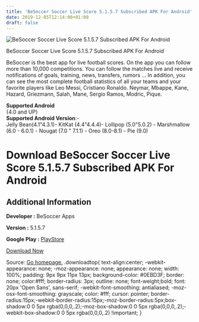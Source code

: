 ```yaml
---
title: 'BeSoccer Soccer Live Score 5.1.5.7 Subscribed APK For Android'
date: 2019-12-05T12:14:00+01:00
draft: false
---
```


![BeSoccer Soccer Live Score 5.1.5.7 Subscribed APK For Android](https://i1.wp.com/apkhome.net/wp-content/uploads/2019/12/BeSoccer-Soccer-Live-Score-5.1.5.7-Subscribed.png "BeSoccer Soccer Live Score 5.1.5.7 Subscribed APK For Android")

  

BeSoccer Soccer Live Score 5.1.5.7 Subscribed APK For Android

BeSoccer is the best app for live football scores. On the app you can follow more than 10,000 competitions. You can follow the matches live and receive notifications of goals, training, news, transfers, rumors ... In addition, you can see the most complete football statistics of all your teams and your favorite players like Leo Messi, Cristiano Ronaldo. Neymar, Mbappe, Kane, Hazard, Griezmann, Salah, Mane, Sergio Ramos, Modric, Pique.

**Supported Android**  
{4.0 and UP}  
**Supported Android Version**:-  
Jelly Bean(4.1"4.3.1)- KitKat (4.4"4.4.4)- Lollipop (5.0"5.0.2) - Marshmallow (6.0 - 6.0.1) - Nougat (7.0 " 7.1.1) - Oreo (8.0-8.1) - Pie (9.0)

Download BeSoccer Soccer Live Score 5.1.5.7 Subscribed APK For Android
======================================================================

Additional Information
----------------------

**Developer :** BeSoccer Apps

**Version :** 5.1.5.7

**Google Play :** [PlayStore](https://play.google.com/store/apps/details?id=com.resultadosfutbol.mobile)

  

[Download Now](https://store4app.co/post/besoccer-soccer-live-score-5-1-5-7-subscribed-apk-for-android_1575544314)

  
Source: [Go homepage.](https://store4app.co/post/besoccer-soccer-live-score-5-1-5-7-subscribed-apk-for-android_1575544314) .downloadtop{ text-align:center; -webkit-appearance: none; -moz-appearance: none; appearance: none; width: 100%; padding: 9px 9px 11px 13px; background-color: #0EBD3F; border: none; color:#fff; border-radius: 3px; outline: none; font-weight;bold; font: 20px 'Open Sans', sans-serif; -webkit-font-smoothing: antialiased; -moz-osx-font-smoothing: grayscale; color: #fff; cursor: pointer; border-radius:15px;-webkit-border-radius:15px;-moz-border-radius:5px;box-shadow:0 0 5px rgba(0,0,0,.2);-moz-box-shadow:0 0 5px rgba(0,0,0,.2);-webkit-box-shadow:0 0 5px rgba(0,0,0,.2) !important; }